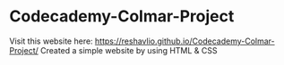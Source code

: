 # Codecademy-Colmar-Project
Visit this website here: https://reshavlio.github.io/Codecademy-Colmar-Project/
Created a simple website by using HTML &amp; CSS 
